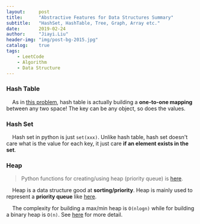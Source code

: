 ```yaml
---
layout:     post
title:      "Abstractive Features for Data Structures Summary"
subtitle:   "HashSet, HashTable, Tree, Graph, Array etc."
date:       2019-02-24
author:     "Jiayi.Liu"
header-img: "img/post-bg-2015.jpg"
catalog: 	true
tags:
    - LeetCode
    - Algorithm
    - Data Structure
---
```


### Hash Table

&nbsp;&nbsp;&nbsp;&nbsp;As in [this problem](https://leetcode.com/problems/copy-list-with-random-pointer/discuss/43485/Clear-and-short-python-O(2n)-and-O(n)-solution), hash table is actually building a **one-to-one mapping** between any two space! The key can be any object, so does the values.

### Hash Set

&nbsp;&nbsp;&nbsp;&nbsp;Hash set in python is just `set(xxx)`. Unlike hash table, hash set doesn't care what is the value for each key, it just care **if an element exists in the set**.

### Heap

> Python functions for creating/using heap (priority queue) is [here](https://www.geeksforgeeks.org/heap-queue-or-heapq-in-python/).

&nbsp;&nbsp;&nbsp;&nbsp;Heap is a data structure good at **sorting/priority**. Heap is mainly used to represent a **priority queue** like [here](https://www.geeksforgeeks.org/heap-queue-or-heapq-in-python/). 

&nbsp;&nbsp;&nbsp;&nbsp;The complexity for building a max/min heap is `O(nlogn)` while for building a binary heap is `O(n)`. See [here](https://www.geeksforgeeks.org/time-complexity-of-building-a-heap/) for more detail.

